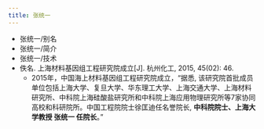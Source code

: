 ```yaml
---
title: 张统一
---
```


- 张统一/别名
- 张统一/简介
- 张统一/技术
- 佚名. 上海材料基因组工程研究院成立[J]. 杭州化工, 2015, 45(02): 46.
	- 2015年，中国海上材料基因组工程研究院成立，“据悉, 该研究院首批成员单位包括上海大学、复旦大学、华东理工大学、上海交通大学、上海材料研究所、中科院上海硅酸盐研究所和中科院上海应用物理研究所等7家协同高校和科研院所。中国工程院院士徐匡迪任名誉院长, **中科院院士、上海大学教授 张统一 任院长**。”